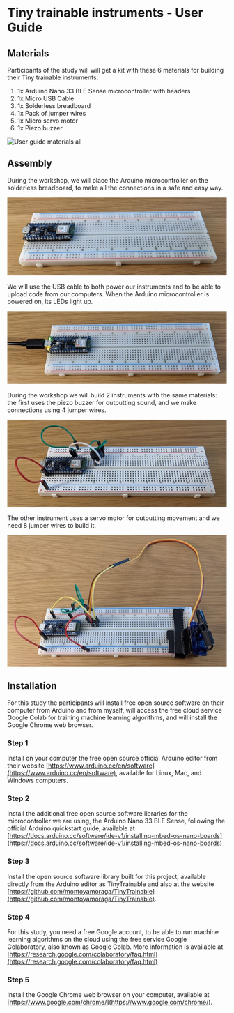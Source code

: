 # Tiny trainable instruments - User Guide

## Materials

Participants of the study will will get a kit with these 6 materials for building their Tiny trainable instruments:

1. 1x Arduino Nano 33 BLE Sense microcontroller with headers
2. 1x Micro USB Cable
3. 1x Solderless breadboard
4. 1x Pack of jumper wires
5. 1x Micro servo motor
6. 1x Piezo buzzer

![User guide materials all](../certification/images/user-guide-materials-all.jpg "User guide materials all")

## Assembly

During the workshop, we will place the Arduino microcontroller on the solderless breadboard, to make all the connections in a safe and easy way.

![User guide breadboard](../certification/images/user-guide-breadboard.jpg "User guide breadboard")

We will use the USB cable to both power our instruments and to be able to upload code from our computers. When the Arduino microcontroller is powered on, its LEDs light up.

![User guide usb on](../certification/images/user-guide-usb-on.jpg "User guide usb on")

During the workshop we will build 2 instruments with the same materials: the first uses the piezo buzzer for outputting sound, and we make connections using 4 jumper wires.

![User guide output buzzer](../certification/images/user-guide-output-buzzer.jpg "User guide output buzzer")

The other instrument uses a servo motor for outputting movement and we need 8 jumper wires to build it.

![User guide output servo](../certification/images/user-guide-output-servo.jpg "User guide output servo")

## Installation

For this study the participants will install free open source software on their computer from Arduino and from myself, will access the free cloud service Google Colab for training machine learning algorithms, and will install the Google Chrome web browser.

### Step 1

Install on your computer the free open source official Arduino editor from their website [https://www.arduino.cc/en/software](https://www.arduino.cc/en/software), available for Linux, Mac, and Windows computers.

### Step 2

Install the additional free open source software libraries for the microcontroller we are using, the Arduino Nano 33 BLE Sense, following the official Arduino quickstart guide, available at [https://docs.arduino.cc/software/ide-v1/installing-mbed-os-nano-boards](https://docs.arduino.cc/software/ide-v1/installing-mbed-os-nano-boards)

### Step 3

Install the open source software library built for this project, available directly from the Arduino editor as TinyTrainable and also at the website [https://github.com/montoyamoraga/TinyTrainable](https://github.com/montoyamoraga/TinyTrainable).

### Step 4

For this study, you need a free Google account, to be able to run machine learning algorithms on the cloud using the free service Google Colaboratory, also known as Google Colab. More information is available at [https://research.google.com/colaboratory/faq.html](https://research.google.com/colaboratory/faq.html)

### Step 5

Install the Google Chrome web browser on your computer, available at [https://www.google.com/chrome/](https://www.google.com/chrome/).
